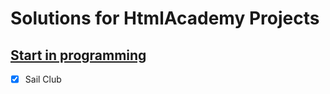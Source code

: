 # Solutions for HtmlAcademy Projects

## [Start in programming](https://htmlacademy.ru/courses/new/fe-start)

- [x] Sail Club

